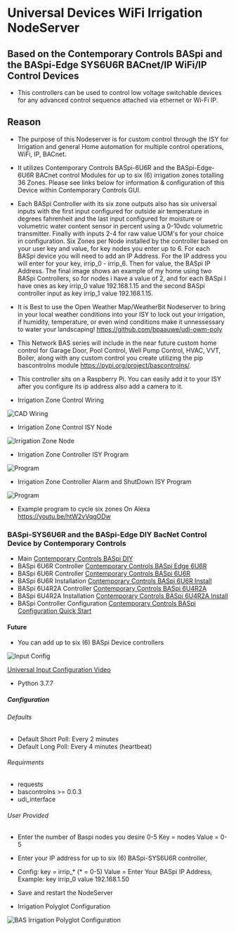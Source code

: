 # Universal Devices WiFi Irrigation NodeServer

## Based on the Contemporary Controls BASpi and the BASpi-Edge SYS6U6R BACnet/IP WiFi/IP Control Devices

* This controllers can be used to control low voltage switchable devices for any advanced control sequence attached via ethernet or Wi-Fi IP.

## Reason

* The purpose of this Nodeserver is for custom control through the ISY for Irrigation and general Home automation for multiple control operations, WiFi, IP, BACnet.

* It utilizes Contemporary Controls BASpi-6U6R and the BASpi-Edge-6U6R BACnet control Modules for up to six (6) irrigation zones totalling 36 Zones.
Please see links below for information & configuration of this Device within Contemporary Controls GUI.

* Each BASpi Controller with its six zone outputs also has six universal inputs with the first input configured for outside air temperature in degrees fahrenheit and the last input configured for moisture or volumetric water content sensor in percent using a 0-10vdc volumetric transmitter. Finally with inputs 2-4 for raw value UOM's for your choice in configuration. Six Zones per Node installed by the controller based on your user key and value, for key nodes you enter up to 6. For each BASpi device you will need to add an IP Address. For the IP address you will enter for your key, irrip_0 - irrip_6. Then for value, the BASpi IP Address. The final image shows an example of my home using two BASpi Controllers, so for nodes i have a value of 2, and for each BASpi I have ones as key irrip_0 value 192.168.1.15 and the second BASpi controller input as key irrip_1 value 192.168.1.15.
  
* It is Best to use the Open Weather Map/WeatherBit Nodeserver to bring in your local weather conditions into your ISY to lock out your irrigation, if humidity, temperature, or even wind conditions make it unnessessary to water your landscaping! <https://github.com/bpaauwe/udi-owm-poly>

* This Network BAS series will include in the near future custom home control for Garage Door, Pool Control, Well Pump Control, HVAC, VVT, Boiler, along with any custom control you create utilizing the pip bascontrolns module <https://pypi.org/project/bascontrolns/>.

* This controller sits on a Raspberry Pi. You can easily add it to your ISY after you configure its ip address also add a camera to it.

* Irrigation Zone Control Wiring

![CAD Wiring](https://github.com/sjpbailey/udi-poly-basirrigation-python-master-v3/blob/master/Images/CAD-Irrigation.png)

* Irrigation Zone Control ISY Node

![Irrigation Zone Node](https://github.com/sjpbailey/udi-poly-basirrigation-python-master-v3/blob/master/Images/Zone-Node.png)

* Irrigation Zone Controller ISY Program

![Program](https://github.com/sjpbailey/udi-poly-basirrigation-python-master-v3/blob/e33dd3632d2f658d62e62103a1030731a97d6328/Images/program1.png)

* Irrigation Zone Controller Alarm and ShutDown ISY Program

![Program](https://github.com/sjpbailey/udi-poly-basirrigation-python-master-v3/blob/e33dd3632d2f658d62e62103a1030731a97d6328/Images/Alarm%20and%20shutdown1.png)

* Example program to cycle six zones On Alexa <https://youtu.be/htW2vVqgODw>

### BASpi-SYS6U6R and the BASpi-Edge DIY BacNet Control Device by Contemporary Controls

* Main
[Contemporary Controls BASpi DIY](https://www.ccontrols.com/basautomation/baspi.htm)
* BASpi 6U6R Controller
[Contemporary Controls BASpi Edge 6U6R](https://www.ccontrols.com/basautomation/baspiedge.php)
* BASpi 6U6R Controller
[Contemporary Controls BASpi 6U6R](https://www.ccontrols.com/pdf/ds/BASPI-datasheet.pdf)
* BASpi 6U6R Installation
[Contemporary Controls BASpi 6U6R Install](https://www.ccontrols.com/pdf/BASpi-hardware-install-guide.pdf)
* BASpi 6U4R2A Controller
[Contemporary Controls BASpi 6U4R2A](https://www.ccontrols.com/pdf/ds/BASPI-AO2-datasheet.pdf)
* BASpi 6U4R2A Installation
[Contemporary Controls BASpi 6U4R2A Install](https://www.ccontrols.com/pdf/TD180600.pdf)
* BASpi Controller Configuration
[Contemporary Controls BASpi Configuration Quick Start](https://www.ccontrols.com/pdf/is/BASPI-QSGuide.pdf)

#### Future

* You can add up to six (6) BASpi Device controllers
  
![Input Config](https://github.com/sjpbailey/udi-poly-basirrigation-python-master-v3/blob/e33dd3632d2f658d62e62103a1030731a97d6328/Images/shot_3.png)

[Universal Input Configuration Video](https://www.youtube.com/watch?v=hTd1mR7npP4)

* Python 3.7.7

##### Configuration

###### Defaults

* Default Short Poll:  Every 2 minutes
* Default Long Poll: Every 4 minutes (heartbeat)

###### Requirments

* requests
* bascontrolns >= 0.0.3
* udi_interface

###### User Provided

* Enter the number of Baspi nodes you desire 0-5 Key = nodes Value = 0-5
* Enter your IP address for up to six (6) BASpi-SYS6U6R controller,
* Config: key = irrip_* (* = 0-5) Value = Enter Your BASpi IP Address, Example: key irrip_0  value 192.168.1.50
* Save and restart the NodeServer

* Irrigation Polyglot Configuration

![BAS Irrigation Polyglot Configuration](https://github.com/sjpbailey/udi-poly-basirrigation-python-master-v3/blob/master/Images/configuration.png)
